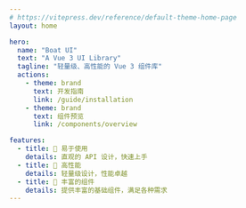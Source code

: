 ```yaml
---
# https://vitepress.dev/reference/default-theme-home-page
layout: home

hero:
  name: "Boat UI"
  text: "A Vue 3 UI Library"
  tagline: "轻量级、高性能的 Vue 3 组件库"
  actions:
    - theme: brand
      text: 开发指南
      link: /guide/installation
    - theme: brand
      text: 组件预览
      link: /components/overview

features:
  - title: 🍭 易于使用
    details: 直观的 API 设计，快速上手
  - title: 💪 高性能
    details: 轻量级设计，性能卓越
  - title: 📖 丰富的组件
    details: 提供丰富的基础组件，满足各种需求
---
```



